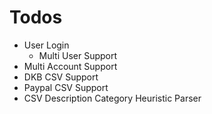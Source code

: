 # Todos

- User Login
  - Multi User Support 
- Multi Account Support
- DKB CSV Support
- Paypal CSV Support
- CSV Description Category Heuristic Parser
